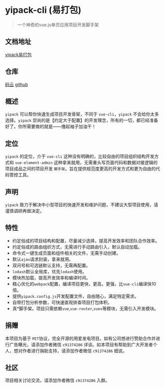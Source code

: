 # yipack-cli (易打包)

> 一个神奇的vue.js单页应用项目开发脚手架

## 文档地址
[yipack易打包](https://chensuiyi.com/#/code?menu=code)


## 仓库

[码云](https://gitee.com/banshiweichen/yipack-cli)
[github](https://github.com/chenbimo/yipck-cli)

## 概述

`yipack` 可以帮你快速生成项目开发骨架，不同于 `vue-cli`，`yipack` 不会给你太多选择。`yipack` 崇尚的是【约定大于配置】的开发理念，所有的一切，都已经准备好了。你所需要做的就是——撸起袖子加油干！

## 定位

`yipack` 的定位，介于 `vue-cli` 这种没有明确的，比较自由的项目组织结构开发方式和 `vue-element-admin` 这种拿来就用，无需重头写页面代码和数据对接逻辑的项目成品之间的项目开发 `脚手架`。旨在提供规范度更高的开发方式和更为自由的代码管控工具。

## 声明

`yipack` 致力于解决中小型项目的快速开发和维护问题，不建议大型项目使用，请谨慎调研再做决定。

## 特性

-   约定俗成的项目结构和配置，尽量减少选择，提高开发效率和团队合作效率。
-   约定俗成的路由组织方式，无需进行手动路由引入，默认自动加载。
-   命令式一键生成页面和组件相关的文件，无需手动创建。
-   默认`ajax`请求封装，拿来就用。
-   双问号和可选链默认支持，无需再配置。
-   `lodash`默认全局库，优先`lodash`使用。
-   模块热加载，提高开发效率和编译时间。
-   精心优化的`webpack`配置，编译项目更快，更高，更强，比`vue-cli`编译快10倍。
-   提供`yipack.config.js`开发配置文件，自由随心，满足特定需求。
-   自带打包分析参数，可快速直观排查项目打包体积。
-   真*脚手架。项目只需依赖`vue`,`vue-router`,`vuex`等模块，无需引入开发模块。

## 捐赠

本项目为基于 `MIT`协议，完全开源的用爱发电项目。如有公司想进行赞助合作并进行广告曝光，请添加作者微信 `c91374286` 详谈。如本项目有帮助到广大开发者个人，想对作者进行捐助支持，请添加作者微信 `c91374286` 细说。

## 社区

项目相关讨论交流，请添加作者微信 `c91374286` 入群。